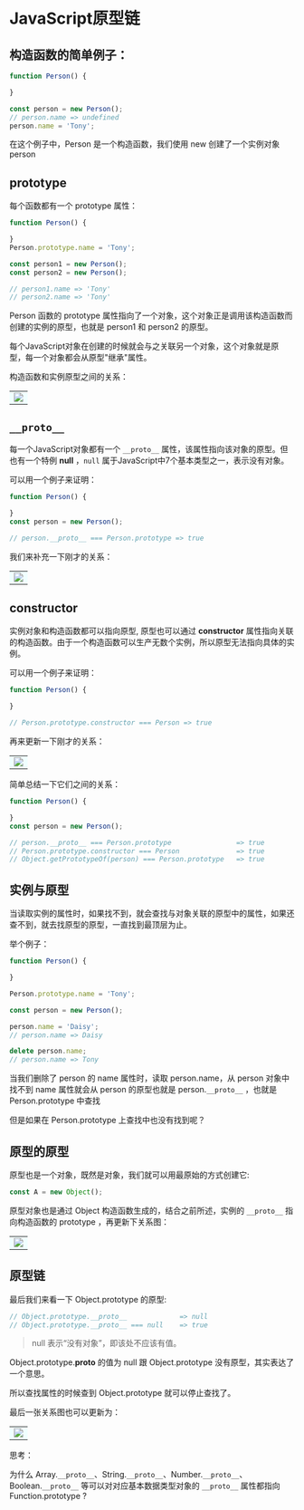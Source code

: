 # JavaScript原型链

## 构造函数的简单例子：

```javascript
function Person() {

}

const person = new Person();
// person.name => undefined
person.name = 'Tony';
```

在这个例子中，Person 是一个构造函数，我们使用 new 创建了一个实例对象 person


## prototype

每个函数都有一个 prototype 属性：

```javascript
function Person() {

}
Person.prototype.name = 'Tony';

const person1 = new Person();
const person2 = new Person();

// person1.name => 'Tony'
// person2.name => 'Tony'
```

Person 函数的 prototype 属性指向了一个对象，这个对象正是调用该构造函数而创建的实例的原型，也就是 person1 和 person2 的原型。

每个JavaScript对象在创建的时候就会与之关联另一个对象，这个对象就是原型，每一个对象都会从原型"继承"属性。

构造函数和实例原型之间的关系：

<table>
  <tr>
    <td bgcolor=#F0FFFF>
      <img src="https://raw.githubusercontent.com/mqyqingfeng/Blog/master/Images/prototype1.png">
    </td>
  </tr>
</table>


## `__proto__`

每一个JavaScript对象都有一个 `__proto__` 属性，该属性指向该对象的原型。但也有一个特例 __null__ ，`null` 属于JavaScript中7个基本类型之一，表示没有对象。

可以用一个例子来证明：

```javascript
function Person() {

}
const person = new Person();

// person.__proto__ === Person.prototype => true
```

我们来补充一下刚才的关系：

<table>
  <tr>
    <td bgcolor=#F0FFFF>
      <img src="https://raw.githubusercontent.com/mqyqingfeng/Blog/master/Images/prototype2.png">
    </td>
  </tr>
</table>


## constructor

实例对象和构造函数都可以指向原型, 原型也可以通过 **constructor** 属性指向关联的构造函数。由于一个构造函数可以生产无数个实例，所以原型无法指向具体的实例。

可以用一个例子来证明：

```javascript
function Person() {

}

// Person.prototype.constructor === Person => true
```

再来更新一下刚才的关系：

<table>
  <tr>
    <td bgcolor=#F0FFFF>
      <img src="https://raw.githubusercontent.com/mqyqingfeng/Blog/master/Images/prototype3.png">
    </td>
  </tr>
</table>

简单总结一下它们之间的关系：

```javascript
function Person() {

}
const person = new Person();

// person.__proto__ === Person.prototype                => true
// Person.prototype.constructor === Person              => true
// Object.getPrototypeOf(person) === Person.prototype   => true
```


## 实例与原型

当读取实例的属性时，如果找不到，就会查找与对象关联的原型中的属性，如果还查不到，就去找原型的原型，一直找到最顶层为止。

举个例子：

```javascript
function Person() {

}

Person.prototype.name = 'Tony';

const person = new Person();

person.name = 'Daisy';
// person.name => Daisy

delete person.name;
// person.name => Tony
```

当我们删除了 person 的 name 属性时，读取 person.name，从 person 对象中找不到 name 属性就会从 person 的原型也就是 person.`__proto__` ，也就是 Person.prototype 中查找

但是如果在 Person.prototype 上查找中也没有找到呢？


## 原型的原型

原型也是一个对象，既然是对象，我们就可以用最原始的方式创建它:

```javascript
const A = new Object();
```

原型对象也是通过 Object 构造函数生成的，结合之前所述，实例的 `__proto__` 指向构造函数的 prototype ，再更新下关系图：

<table>
  <tr>
    <td bgcolor=#F0FFFF>
      <img src="https://raw.githubusercontent.com/mqyqingfeng/Blog/master/Images/prototype4.png">
    </td>
  </tr>
</table>


## 原型链

最后我们来看一下 Object.prototype 的原型:

```javascript
// Object.prototype.__proto__             => null
// Object.prototype.__proto__ === null    => true
```

> null 表示“没有对象”，即该处不应该有值。

Object.prototype.__proto__ 的值为 null 跟 Object.prototype 没有原型，其实表达了一个意思。

所以查找属性的时候查到 Object.prototype 就可以停止查找了。

最后一张关系图也可以更新为：

<table>
  <tr>
    <td bgcolor=#F0FFFF>
      <img src="https://raw.githubusercontent.com/mqyqingfeng/Blog/master/Images/prototype5.png">
    </td>
  </tr>
</table>


思考：

为什么 Array.`__proto__`、String.`__proto__`、Number.`__proto__`、Boolean.`__proto__` 等可以对对应基本数据类型对象的 `__proto__` 属性都指向 Function.prototype ?
